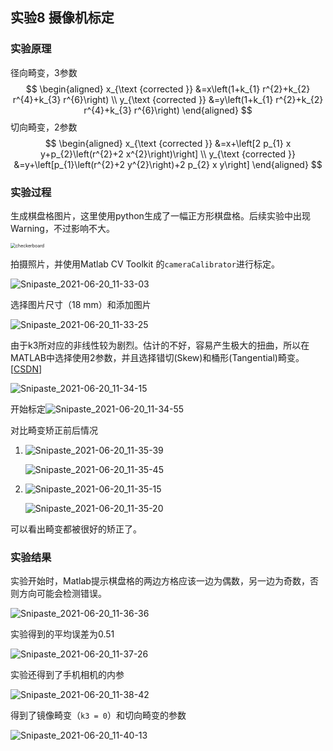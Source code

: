 ## 实验8 摄像机标定

### 实验原理

径向畸变，3参数
$$
\begin{aligned} x_{\text {corrected }} &=x\left(1+k_{1} r^{2}+k_{2} r^{4}+k_{3} r^{6}\right) \\ y_{\text {corrected }} &=y\left(1+k_{1} r^{2}+k_{2} r^{4}+k_{3} r^{6}\right) \end{aligned}
$$
切向畸变，2参数
$$
\begin{aligned}
x_{\text {corrected }} &=x+\left[2 p_{1} x y+p_{2}\left(r^{2}+2 x^{2}\right)\right] \\
y_{\text {corrected }} &=y+\left[p_{1}\left(r^{2}+2 y^{2}\right)+2 p_{2} x y\right]
\end{aligned}
$$


### 实验过程

生成棋盘格图片，这里使用python生成了一幅正方形棋盘格。后续实验中出现Warning，不过影响不大。

<img src="assets/checkerboard.png" alt="checkerboard" style="zoom:50%;" />

拍摄照片，并使用Matlab CV Toolkit 的`cameraCalibrator`进行标定。

![Snipaste_2021-06-20_11-33-03](assets/Snipaste_2021-06-20_11-33-03.png)

选择图片尺寸（18 mm）和添加图片

![Snipaste_2021-06-20_11-33-25](assets/Snipaste_2021-06-20_11-33-25.png)

由于k3所对应的非线性较为剧烈。估计的不好，容易产生极大的扭曲，所以在MATLAB中选择使用2参数，并且选择错切(Skew)和桶形(Tangential)畸变。[[CSDN](https://blog.csdn.net/KYJL888/article/details/81024822)]

![Snipaste_2021-06-20_11-34-15](assets/Snipaste_2021-06-20_11-34-15.png)

开始标定![Snipaste_2021-06-20_11-34-55](assets/Snipaste_2021-06-20_11-34-55.png)

对比畸变矫正前后情况

1. ![Snipaste_2021-06-20_11-35-39](assets/Snipaste_2021-06-20_11-35-39.png)

   ![Snipaste_2021-06-20_11-35-45](assets/Snipaste_2021-06-20_11-35-45.png)

2. ![Snipaste_2021-06-20_11-35-15](assets/Snipaste_2021-06-20_11-35-15.png)

   ![Snipaste_2021-06-20_11-35-20](assets/Snipaste_2021-06-20_11-35-20.png)

可以看出畸变都被很好的矫正了。

### 实验结果

实验开始时，Matlab提示棋盘格的两边方格应该一边为偶数，另一边为奇数，否则方向可能会检测错误。

![Snipaste_2021-06-20_11-36-36](assets/Snipaste_2021-06-20_11-36-36.png)

实验得到的平均误差为0.51

![Snipaste_2021-06-20_11-37-26](assets/Snipaste_2021-06-20_11-37-26.png)

实验还得到了手机相机的内参

![Snipaste_2021-06-20_11-38-42](assets/Snipaste_2021-06-20_11-38-42.png)

得到了镜像畸变（`k3 = 0`）和切向畸变的参数

![Snipaste_2021-06-20_11-40-13](assets/Snipaste_2021-06-20_11-40-13.png)

